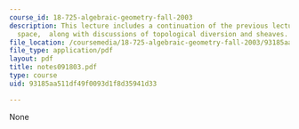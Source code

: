 ```yaml
---
course_id: 18-725-algebraic-geometry-fall-2003
description: This lecture includes a continuation of the previous lecture on projective
  space,  along with discussions of topological diversion and sheaves.
file_location: /coursemedia/18-725-algebraic-geometry-fall-2003/93185aa511df49f0093d1f8d35941d33_notes091803.pdf
file_type: application/pdf
layout: pdf
title: notes091803.pdf
type: course
uid: 93185aa511df49f0093d1f8d35941d33

---
```

None